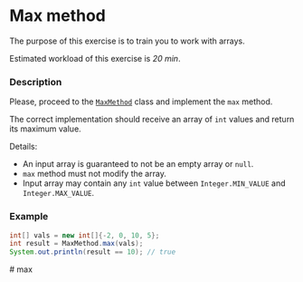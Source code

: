 # Max method

The purpose of this exercise is to train you to work with arrays.

Estimated workload of this exercise is _20 min_.

### Description
Please, proceed to the [`MaxMethod`](src/main/java/com/epam/rd/autotasks/max/MaxMethod.java) class
and implement the `max` method. 

The correct implementation should receive an array of `int` values and return its maximum value.

Details:
- An input array is guaranteed to not be an empty array or `null`.
- `max` method must not modify the array.
- Input array may contain any `int` value between `Integer.MIN_VALUE` and `Integer.MAX_VALUE`. 

### Example
```java
int[] vals = new int[]{-2, 0, 10, 5};
int result = MaxMethod.max(vals);
System.out.println(result == 10); // true
```
#   m a x  
 